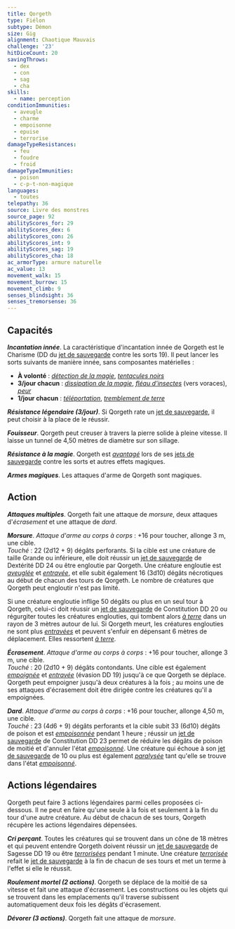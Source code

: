 ```yaml
---
title: Qorgeth
type: Fiélon
subtype: Démon
size: Gig
alignment: Chaotique Mauvais
challenge: '23'
hitDiceCount: 20
savingThrows:
  - dex
  - con
  - sag
  - cha
skills:
  - name: perception
conditionImmunities:
  - aveugle
  - charme
  - empoisonne
  - epuise
  - terrorise
damageTypeResistances:
  - feu
  - foudre
  - froid
damageTypeImmunities:
  - poison
  - c-p-t-non-magique
languages:
  - toutes
telepathy: 36
source: Livre des monstres
source_page: 92
abilityScores_for: 29
abilityScores_dex: 6
abilityScores_con: 26
abilityScores_int: 9
abilityScores_sag: 19
abilityScores_cha: 18
ac_armorType: armure naturelle
ac_value: 13
movement_walk: 15
movement_burrow: 15
movement_climb: 9
senses_blindsight: 36
senses_tremorsense: 36
---
```

## Capacités
_**Incantation innée**_. La caractéristique d'incantation innée de Qorgeth est le Charisme (DD du [jet de sauvegarde](/utiliser-les-caracteristiques/#jets-de-sauvegarde) contre les sorts 19). Il peut lancer les sorts suivants de manière innée, sans composantes matérielles :
* **À volonté** : [_détection de la magie_](/grimoire/detection-de-la-magie/), [_tentacules noirs_](/grimoire/tentacules-noirs/)
* **3/jour chacun** : [_dissipation de la magie_](/grimoire/dissipation-de-la-magie/), [_fléau d'insectes_](/grimoire/fleau-d-insectes/) (vers voraces), [_peur_](/grimoire/peur/)
* **1/jour chacun** : [_téléportation_](/grimoire/teleportation/), [_tremblement de terre_](/grimoire/tremblement-de-terre/)

_**Résistance légendaire (3/jour)**_. Si Qorgeth rate un [jet de sauvegarde](/utiliser-les-caracteristiques/#jets-de-sauvegarde), il peut choisir à la place de le réussir.

_**Fouisseur**_. Qorgeth peut creuser à travers la pierre solide à pleine vitesse. Il laisse un tunnel de 4,50 mètres de diamètre sur son sillage.

_**Résistance à la magie**_. Qorgeth est [_avantagé_](/utiliser-les-caracteristiques/#avantage-et-desavantage) lors de ses [jets de sauvegarde](/utiliser-les-caracteristiques/#jets-de-sauvegarde) contre les sorts et autres effets magiques.

_**Armes magiques**_. Les attaques d'arme de Qorgeth sont magiques.

## Action
_**Attaques multiples**_. Qorgeth fait une attaque de _morsure_, deux attaques d'_écrasement_ et une attaque de _dard_.

_**Morsure**_. _Attaque d'arme au corps à corps_ : +16 pour toucher, allonge 3 m, une cible.  
_Touché_ : 22 (2d12 + 9) dégâts perforants. Si la cible est une créature de taille Grande ou inférieure, elle doit réussir un [jet de sauvegarde](/utiliser-les-caracteristiques/#jets-de-sauvegarde) de Dextérité DD 24 ou être engloutie par Qorgeth. Une créature engloutie est [_aveuglée_](/gerer-la-sante-du-personnage/#aveugle) et [_entravée_](/gerer-la-sante-du-personnage/#entrave), et elle subit également 16 (3d10) dégâts nécrotiques au début de chacun des tours de Qorgeth. Le nombre de créatures que Qorgeth peut engloutir n'est pas limité.

Si une créature engloutie inflige 50 dégâts ou plus en un seul tour à Qorgeth, celui-ci doit réussir un [jet de sauvegarde](/utiliser-les-caracteristiques/#jets-de-sauvegarde) de Constitution DD 20 ou régurgiter toutes les créatures englouties, qui tombent alors [_à terre_](/gerer-la-sante-du-personnage/#a-terre) dans un rayon de 3 mètres autour de lui. Si Qorgeth meurt, les créatures englouties ne sont plus [_entravées_](/gerer-la-sante-du-personnage/#entrave) et peuvent s'enfuir en dépensant 6 mètres de déplacement. Elles ressortent [_à terre_](/gerer-la-sante-du-personnage/#a-terre).

_**Écrasement**_. _Attaque d'arme au corps à corps_ : +16 pour toucher, allonge 3 m, une cible.  
_Touché_ : 20 (2d10 + 9) dégâts contondants. Une cible est également [_empoignée_](/gerer-la-sante-du-personnage/#empoigne) et [_entravée_](/gerer-la-sante-du-personnage/#entrave) (évasion DD 19) jusqu'à ce que Qorgeth se déplace. Qorgeth peut empoigner jusqu'à deux créatures à la fois ; au moins une de ses attaques d'écrasement doit être dirigée contre les créatures qu'il a empoignées.

_**Dard**_. _Attaque d'arme au corps à corps_ : +16 pour toucher, allonge 4,50 m, une cible.  
_Touché_ : 23 (4d6 + 9) dégâts perforants et la cible subit 33 (6d10) dégâts de poison et est [_empoisonnée_](/gerer-la-sante-du-personnage/#empoisonne) pendant 1 heure ; réussir un [jet de sauvegarde](/utiliser-les-caracteristiques/#jets-de-sauvegarde) de Constitution DD 23 permet de réduire les dégâts de poison de moitié et d'annuler l'état [_empoisonné_](/gerer-la-sante-du-personnage/#empoisonne). Une créature qui échoue à son [jet de sauvegarde](/utiliser-les-caracteristiques/#jets-de-sauvegarde) de 10 ou plus est également [_paralysée_](/gerer-la-sante-du-personnage/#paralyse) tant qu'elle se trouve dans l'état [_empoisonné_](/gerer-la-sante-du-personnage/#empoisonne).

## Actions légendaires
Qorgeth peut faire 3 actions légendaires parmi celles proposées ci-dessous. Il ne peut en faire qu'une seule à la fois et seulement à la fin du tour d'une autre créature. Au début de chacun de ses tours, Qorgeth récupère les actions légendaires dépensées.

_**Cri perçant**_. Toutes les créatures qui se trouvent dans un cône de 18 mètres et qui peuvent entendre Qorgeth doivent réussir un [jet de sauvegarde](/utiliser-les-caracteristiques/#jets-de-sauvegarde) de Sagesse DD 19 ou être [_terrorisées_](/gerer-la-sante-du-personnage/#terrorise) pendant 1 minute. Une créature [_terrorisée_](/gerer-la-sante-du-personnage/#terrorise) refait le [jet de sauvegarde](/utiliser-les-caracteristiques/#jets-de-sauvegarde) à la fin de chacun de ses tours et met un terme à l'effet si elle le réussit.

_**Roulement mortel (2 actions)**_. Qorgeth se déplace de la moitié de sa vitesse et fait une attaque d'écrasement. Les constructions ou les objets qui se trouvent dans les emplacements qu'il traverse subissent automatiquement deux fois les dégâts d'écrasement.

_**Dévorer (3 actions)**_. Qorgeth fait une attaque de _morsure_.
